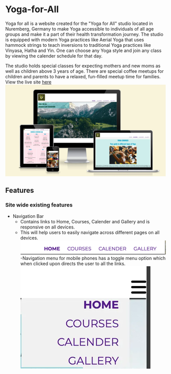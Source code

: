 # Yoga-for-All
Yoga for all is a website created for the "Yoga for All" studio located in Nuremberg, Germany to make Yoga accessible to individuals of all age groups and make it a part of their health transformation journey. The studio is equipped with modern Yoga practices like Aerial Yoga that uses hammock strings to teach inversions to traditional Yoga practices like Vinyasa, Hatha and Yin. One can choose any Yoga style and join any class by viewing the calender schedule for that day. 

The studio holds special classes for expecting mothers and new moms as well as children above 3 years of age. There are special coffee meetups for children and parents to have a relaxed, fun-filled meetup time for families. View the live site [here](https://niraja85.github.io/Yoga-for-All/)
![Mockupimage](https://github.com/Niraja85/Yoga-for-All/blob/15404590955ead299219df2f549bbecfa065f112/mockup.webp)

## Features

### Site wide existing features
* Navigation Bar
    - Contains links to Home, Courses, Calender and Gallery and is responsive on all devices.
    - This will help users to easily navigate across different pages on all devices.
    ![Navigation](https://github.com/Niraja85/Yoga-for-All/blob/99547a46fff39bdaa8f5d937e4867da85785e92d/navbar.jpg)
    -Navigation menu for mobile phones has a toggle menu option which when clicked upon directs the user to all the links.
    ![Mobile-navigation](https://github.com/Niraja85/Yoga-for-All/blob/77bf1f2012d0337590c6be823e77257f85ac879f/nav-mobile.webp)


        




